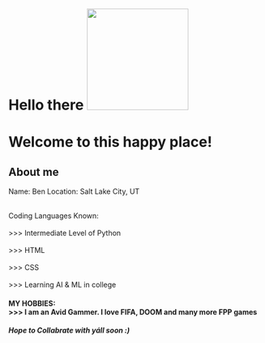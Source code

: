 <h1> Hello there <img src="https://media.tenor.com/jeEg-0Lw_48AAAAj/hi-mickey.gif" width="200px"> <h1>


Welcome to this happy place!
 <h2> About me </h2
<h3> Name: Ben 
Location: Salt Lake City, UT
  
  
 
  
  <br>Coding Languages Known:</br> <br> >>> Intermediate Level of Python</br>
                            <br> >>> HTML</br>
                             <br>>>> CSS</br>
                             <br> >>> Learning AI & ML in college </br>
                       
 <h4> MY HOBBIES:
<br> >>> I am an Avid Gammer. I love FIFA, DOOM and many more FPP games </br>
  <h5> Hope to Collabrate with yáll soon :)  </h5>



